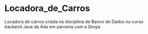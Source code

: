 # Locadora_de_Carros
Locadora de carros criada na disciplina de Banco de Dados no curso backend Java da Ada em parceria com a Sinqia
